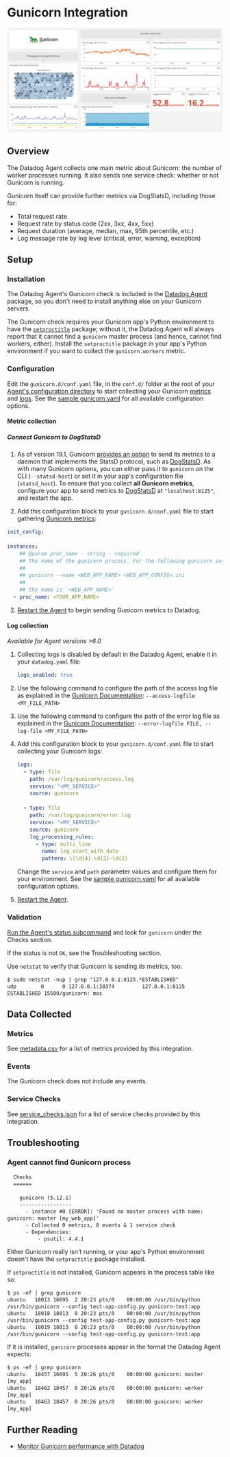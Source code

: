 # Gunicorn Integration

![Gunicorn Dashboard][1]

## Overview

The Datadog Agent collects one main metric about Gunicorn: the number of worker processes running. It also sends one service check: whether or not Gunicorn is running.

Gunicorn itself can provide further metrics via DogStatsD, including those for:

- Total request rate
- Request rate by status code (2xx, 3xx, 4xx, 5xx)
- Request duration (average, median, max, 95th percentile, etc.)
- Log message rate by log level (critical, error, warning, exception)

## Setup

### Installation

The Datadog Agent's Gunicorn check is included in the [Datadog Agent][3] package, so you don't need to install anything else on your Gunicorn servers.

The Gunicorn check requires your Gunicorn app's Python environment to have the [`setproctitle`][4] package; without it, the Datadog Agent will always report that it cannot find a `gunicorn` master process (and hence, cannot find workers, either). Install the `setproctitle` package in your app's Python environment if you want to collect the `gunicorn.workers` metric.

### Configuration

Edit the `gunicorn.d/conf.yaml` file, in the `conf.d/` folder at the root of your [Agent's configuration directory][5] to start collecting your Gunicorn [metrics](#metric-collection) and [logs](#log-collection).
See the [sample gunicorn.yaml][6] for all available configuration options.

#### Metric collection

##### Connect Gunicorn to DogStatsD

1. As of version 19.1, Gunicorn [provides an option][7] to send its metrics to a daemon that implements the StatsD protocol, such as [DogStatsD][8]. As with many Gunicorn options, you can either pass it to `gunicorn` on the CLI (`--statsd-host`) or set it in your app's configuration file (`statsd_host`). To ensure that you collect **all Gunicorn metrics**, configure your app to send metrics to [DogStatsD][8] at `"localhost:8125"`, and restart the app.

2. Add this configuration block to your `gunicorn.d/conf.yaml` file to start gathering [Gunicorn metrics](#metrics):

```yaml
init_config:

instances:
    ## @param proc_name - string - required
    ## The name of the gunicorn process. For the following gunicorn server:
    ##
    ## gunicorn --name <WEB_APP_NAME> <WEB_APP_CONFIG>.ini
    ##
    ## the name is `<WEB_APP_NAME>`
  - proc_name: <YOUR_APP_NAME>
```

2. [Restart the Agent][3] to begin sending Gunicorn metrics to Datadog.

#### Log collection

_Available for Agent versions >6.0_

1. Collecting logs is disabled by default in the Datadog Agent, enable it in your `datadog.yaml` file:

   ```yaml
   logs_enabled: true
   ```

2. Use the following command to configure the path of the access log file as explained in the [Gunicorn Documentation][9]: `--access-logfile <MY_FILE_PATH>`

3. Use the following command to configure the path of the error log file as explained in the [Gunicorn Documentation][10]: `--error-logfile FILE, --log-file <MY_FILE_PATH>`

4. Add this configuration block to your `gunicorn.d/conf.yaml` file to start collecting your Gunicorn logs:

   ```yaml
   logs:
     - type: file
       path: /var/log/gunicorn/access.log
       service: "<MY_SERVICE>"
       source: gunicorn

     - type: file
       path: /var/log/gunicorn/error.log
       service: "<MY_SERVICE>"
       source: gunicorn
       log_processing_rules:
         - type: multi_line
           name: log_start_with_date
           pattern: \[\d{4}-\d{2}-\d{2}
   ```

    Change the `service` and `path` parameter values and configure them for your environment. See the [sample gunicorn.yaml][6] for all available configuration options.

5. [Restart the Agent][3].

### Validation

[Run the Agent's status subcommand][11] and look for `gunicorn` under the Checks section.

If the status is not `OK`, see the Troubleshooting section.

Use `netstat` to verify that Gunicorn is sending _its_ metrics, too:

```text
$ sudo netstat -nup | grep "127.0.0.1:8125.*ESTABLISHED"
udp        0      0 127.0.0.1:38374         127.0.0.1:8125          ESTABLISHED 15500/gunicorn: mas
```

## Data Collected

### Metrics

See [metadata.csv][12] for a list of metrics provided by this integration.

### Events

The Gunicorn check does not include any events.

### Service Checks

See [service_checks.json][14] for a list of service checks provided by this integration.

## Troubleshooting

### Agent cannot find Gunicorn process

```shell
  Checks
  ======

    gunicorn (5.12.1)
    -----------------
      - instance #0 [ERROR]: 'Found no master process with name: gunicorn: master [my_web_app]'
      - Collected 0 metrics, 0 events & 1 service check
      - Dependencies:
          - psutil: 4.4.1
```

Either Gunicorn really isn't running, or your app's Python environment doesn't have the `setproctitle` package installed.

If `setproctitle` is not installed, Gunicorn appears in the process table like so:

```text
$ ps -ef | grep gunicorn
ubuntu   18013 16695  2 20:23 pts/0    00:00:00 /usr/bin/python /usr/bin/gunicorn --config test-app-config.py gunicorn-test:app
ubuntu   18018 18013  0 20:23 pts/0    00:00:00 /usr/bin/python /usr/bin/gunicorn --config test-app-config.py gunicorn-test:app
ubuntu   18019 18013  0 20:23 pts/0    00:00:00 /usr/bin/python /usr/bin/gunicorn --config test-app-config.py gunicorn-test:app
```

If it _is_ installed, `gunicorn` processes appear in the format the Datadog Agent expects:

```text
$ ps -ef | grep gunicorn
ubuntu   18457 16695  5 20:26 pts/0    00:00:00 gunicorn: master [my_app]
ubuntu   18462 18457  0 20:26 pts/0    00:00:00 gunicorn: worker [my_app]
ubuntu   18463 18457  0 20:26 pts/0    00:00:00 gunicorn: worker [my_app]
```

## Further Reading

- [Monitor Gunicorn performance with Datadog][13]

[1]: https://raw.githubusercontent.com/DataDog/integrations-core/master/gunicorn/images/gunicorn-dash.png
[3]: https://docs.datadoghq.com/agent/guide/agent-commands/#start-stop-and-restart-the-agent
[4]: https://pypi.python.org/pypi/setproctitle
[5]: https://docs.datadoghq.com/agent/guide/agent-configuration-files/#agent-configuration-directory
[6]: https://github.com/DataDog/integrations-core/blob/master/gunicorn/datadog_checks/gunicorn/data/conf.yaml.example
[7]: https://docs.gunicorn.org/en/stable/settings.html#statsd-host
[8]: https://docs.datadoghq.com/guides/dogstatsd/
[9]: https://docs.gunicorn.org/en/stable/settings.html#accesslog
[10]: https://docs.gunicorn.org/en/stable/settings.html#errorlog
[11]: https://docs.datadoghq.com/agent/guide/agent-commands/#agent-status-and-information
[12]: https://github.com/DataDog/integrations-core/blob/master/gunicorn/metadata.csv
[13]: https://www.datadoghq.com/blog/monitor-gunicorn-performance
[14]: https://github.com/DataDog/integrations-core/blob/master/gunicorn/assets/service_checks.json
